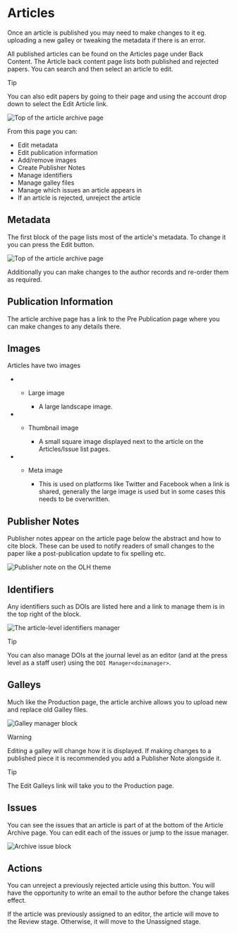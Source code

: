 # Articles

Once an article is published you may need to make changes to it eg.
uploading a new galley or tweaking the metadata if there is an error.

All published articles can be found on the Articles page under Back
Content. The Article back content page lists both published and rejected
papers. You can search and then select an article to edit.

<div class="tip">

<div class="title">

Tip

</div>

You can also edit papers by going to their page and using the account
drop down to select the Edit Article link.

</div>

![Top of the article archive page](/nstatic/article_archive.png)

From this page you can:

  - Edit metadata
  - Edit publication information
  - Add/remove images
  - Create Publisher Notes
  - Manage identifiers
  - Manage galley files
  - Manage which issues an article appears in
  - If an article is rejected, unreject the article

## Metadata

The first block of the page lists most of the article's metadata. To
change it you can press the Edit button.

![Top of the article archive page](/nstatic/edit_metadata.png)

Additionally you can make changes to the author records and re-order
them as required.

## Publication Information

The article archive page has a link to the Pre Publication page where
you can make changes to any details there.

## Images

Articles have two images

  -   - Large image
        
          - A large landscape image.

  -   - Thumbnail image
        
          - A small square image displayed next to the article on the
            Articles/Issue list pages.

  -   - Meta image
        
          - This is used on platforms like Twitter and Facebook when a
            link is shared, generally the large image is used but in
            some cases this needs to be overwritten.

## Publisher Notes

Publisher notes appear on the article page below the abstract and how to
cite block. These can be used to notify readers of small changes to the
paper like a post-publication update to fix spelling etc.

![Publisher note on the OLH theme](/nstatic/publisher_note.png)

## Identifiers

Any identifiers such as DOIs are listed here and a link to manage them
is in the top right of the block.

![The article-level identifiers manager](/nstatic/edit_doi.png)

<div class="tip">

<div class="title">

Tip

</div>

You can also manage DOIs at the journal level as an editor (and at the
press level as a staff user) using the `DOI Manager<doimanager>`.

</div>

## Galleys

Much like the Production page, the article archive allows you to upload
new and replace old Galley files.

![Galley manager block](/nstatic/galleys_archive.png)

<div class="warning">

<div class="title">

Warning

</div>

Editing a galley will change how it is displayed. If making changes to a
published piece it is recommended you add a Publisher Note alongside it.

</div>

<div class="tip">

<div class="title">

Tip

</div>

The Edit Galleys link will take you to the Production page.

</div>

## Issues

You can see the issues that an article is part of at the bottom of the
Article Archive page. You can edit each of the issues or jump to the
issue manager.

![Archive issue block](/nstatic/archive_issue.png)

## Actions

You can unreject a previously rejected article using this button. You
will have the opportunity to write an email to the author before the
change takes effect.

If the article was previously assigned to an editor, the article will
move to the Review stage. Otherwise, it will move to the Unassigned
stage.
